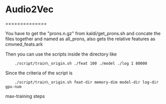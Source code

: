 # Audio2Vec
==============

You have to get the "prons.n.gz" from kaldi/get\_prons.sh and concate the files
together and named as all\_prons, also gets the relative features as
cmvned\_feats.ark

Then you can use the scripts inside the directory like  

        ./script/train\_origin.sh ./feat 100 ./model ./log 1 80000

Since the criteria of the script is 

        ./script/train\_origin.sh feat-dir memory-dim model-dir log-dir gpu-num
max-training steps

